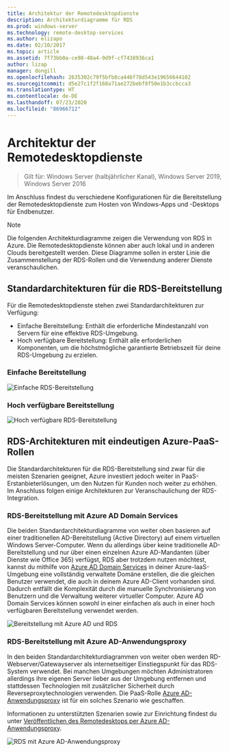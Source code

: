 ```yaml
---
title: Architektur der Remotedesktopdienste
description: Architekturdiagramme für RDS
ms.prod: windows-server
ms.technology: remote-desktop-services
ms.author: elizapo
ms.date: 02/10/2017
ms.topic: article
ms.assetid: 7f73bb0a-ce98-48a4-9d9f-cf7438936ca1
author: lizap
manager: dongill
ms.openlocfilehash: 2635302c79f5bfb8ca446f78d543e19656644102
ms.sourcegitcommit: d5e27c1f2f168a71ae272bebf8f50e1b3ccbcca3
ms.translationtype: HT
ms.contentlocale: de-DE
ms.lasthandoff: 07/23/2020
ms.locfileid: "86966712"
---
```

# <a name="remote-desktop-services-architecture"></a>Architektur der Remotedesktopdienste

>Gilt für: Windows Server (halbjährlicher Kanal), Windows Server 2019, Windows Server 2016

Im Anschluss findest du verschiedene Konfigurationen für die Bereitstellung der Remotedesktopdienste zum Hosten von Windows-Apps und -Desktops für Endbenutzer.

>[!NOTE]
> Die folgenden Architekturdiagramme zeigen die Verwendung von RDS in Azure. Die Remotedesktopdienste können aber auch lokal und in anderen Clouds bereitgestellt werden. Diese Diagramme sollen in erster Linie die Zusammenstellung der RDS-Rollen und die Verwendung anderer Dienste veranschaulichen.

## <a name="standard-rds-deployment-architectures"></a>Standardarchitekturen für die RDS-Bereitstellung

Für die Remotedesktopdienste stehen zwei Standardarchitekturen zur Verfügung:
-    Einfache Bereitstellung: Enthält die erforderliche Mindestanzahl von Servern für eine effektive RDS-Umgebung.
-    Hoch verfügbare Bereitstellung: Enthält alle erforderlichen Komponenten, um die höchstmögliche garantierte Betriebszeit für deine RDS-Umgebung zu erzielen.

### <a name="basic-deployment"></a>Einfache Bereitstellung

![Einfache RDS-Bereitstellung](./media/basic-rds.png)

### <a name="highly-available-deployment"></a>Hoch verfügbare Bereitstellung

![Hoch verfügbare RDS-Bereitstellung](./media/ha-rds.png)

## <a name="rds-architectures-with-unique-azure-paas-roles"></a>RDS-Architekturen mit eindeutigen Azure-PaaS-Rollen

Die Standardarchitekturen für die RDS-Bereitstellung sind zwar für die meisten Szenarien geeignet, Azure investiert jedoch weiter in PaaS-Erstanbieterlösungen, um den Nutzen für Kunden noch weiter zu erhöhen. Im Anschluss folgen einige Architekturen zur Veranschaulichung der RDS-Integration.

### <a name="rds-deployment-with-azure-ad-domain-services"></a>RDS-Bereitstellung mit Azure AD Domain Services

Die beiden Standardarchitekturdiagramme von weiter oben basieren auf einer traditionellen AD-Bereitstellung (Active Directory) auf einem virtuellen Windows Server-Computer. Wenn du allerdings über keine traditionelle AD-Bereitstellung und nur über einen einzelnen Azure AD-Mandanten (über Dienste wie Office 365) verfügst, RDS aber trotzdem nutzen möchtest, kannst du mithilfe von [Azure AD Domain Services](/azure/active-directory-domain-services/active-directory-ds-overview) in deiner Azure-IaaS-Umgebung eine vollständig verwaltete Domäne erstellen, die die gleichen Benutzer verwendet, die auch in deinem Azure AD-Client vorhanden sind. Dadurch entfällt die Komplexität durch die manuelle Synchronisierung von Benutzern und die Verwaltung weiterer virtueller Computer. Azure AD Domain Services können sowohl in einer einfachen als auch in einer hoch verfügbaren Bereitstellung verwendet werden.

![Bereitstellung mit Azure AD und RDS](./media/aadds-rds.png)

### <a name="rds-deployment-with-azure-ad-application-proxy"></a>RDS-Bereitstellung mit Azure AD-Anwendungsproxy

In den beiden Standardarchitekturdiagrammen von weiter oben werden RD-Webserver/Gatewayserver als internetseitiger Einstiegspunkt für das RDS-System verwendet. Bei manchen Umgebungen möchten Administratoren allerdings ihre eigenen Server lieber aus der Umgebung entfernen und stattdessen Technologien mit zusätzlicher Sicherheit durch Reverseproxytechnologien verwenden. Die PaaS-Rolle [Azure AD-Anwendungsproxy](/azure/active-directory/active-directory-application-proxy-get-started) ist für ein solches Szenario wie geschaffen.

Informationen zu unterstützten Szenarien sowie zur Einrichtung findest du unter [Veröffentlichen des Remotedesktops per Azure AD-Anwendungsproxy](/azure/active-directory/application-proxy-publish-remote-desktop).

![RDS mit Azure AD-Anwendungsproxy](./media/aadappproxy-rds.png)
